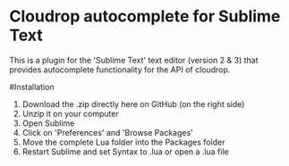 # Cloudrop autocomplete for Sublime Text
This is a plugin for the 'Sublime Text' text editor (version 2 & 3) that provides autocomplete functionality for the API of cloudrop.

#Installation
1. Download the .zip directly here on GitHub (on the right side)
2. Unzip it on your computer
3. Open Sublime
4. Click on 'Preferences' and 'Browse Packages'
5. Move the complete Lua folder into the Packages folder
6. Restart Sublime and set Syntax to .lua or open a .lua file

